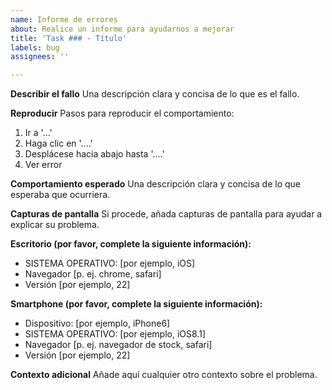 ```yaml
---
name: Informe de errores
about: Realice un informe para ayudarnos a mejorar
title: 'Task ### - Título'
labels: bug
assignees: ''

---
```


**Describir el fallo**
Una descripción clara y concisa de lo que es el fallo.

**Reproducir**
Pasos para reproducir el comportamiento:
1. Ir a '...'
2. Haga clic en '....'
3. Desplácese hacia abajo hasta '....'
4. Ver error

**Comportamiento esperado**
Una descripción clara y concisa de lo que esperaba que ocurriera.

**Capturas de pantalla**
Si procede, añada capturas de pantalla para ayudar a explicar su problema.

**Escritorio (por favor, complete la siguiente información):**
 - SISTEMA OPERATIVO: [por ejemplo, iOS]
 - Navegador [p. ej. chrome, safari]
 - Versión [por ejemplo, 22]

**Smartphone (por favor, complete la siguiente información):**
 - Dispositivo: [por ejemplo, iPhone6]
 - SISTEMA OPERATIVO: [por ejemplo, iOS8.1]
 - Navegador [p. ej. navegador de stock, safari]
 - Versión [por ejemplo, 22]

**Contexto adicional**
Añade aquí cualquier otro contexto sobre el problema.
